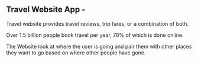 Travel Website App -
-------------------

Travel website provides travel reviews, trip fares, or a combination of both. 

Over 1.5 billion people book travel per year, 70% of which is done online.

The Website look at where the user is going and pair them with other places they want to go based on where other people have gone.